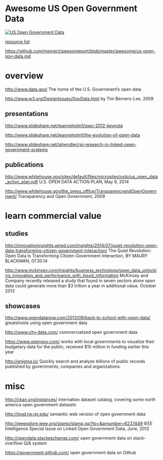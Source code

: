 # Awesome US Open Government Data
[![US Open Government Data](http://bigdata.memect.com/wp-content/uploads/2014/08/Screen-Shot-2014-08-07-at-5.04.49-PM.png)](http://bigdata.memect.com/?tag=opengovdataus)

[resource list](http://bigdata.memect.com/?tag=opengovdataus)

https://github.com/memect/awesomeport/blob/master/awesome/us-open-gov-data.md 

# overview
http://www.data.gov/  The home of the U.S. Government’s open data

http://www.w3.org/DesignIssues/GovData.html  by Tim Berners-Lee, 2009

## presentations

http://www.slideshare.net/jeanneholm1/iswc-2012-keynote

http://www.slideshare.net/jeanneholm1/the-evolution-of-open-data

http://www.slideshare.net/jahendler/rpi-research-in-linked-open-government-systems

## publications
http://www.whitehouse.gov/sites/default/files/microsites/ostp/us_open_data_action_plan.pdf U.S. OPEN DATA ACTION PLAN, May 9, 2014

http://www.whitehouse.gov/the_press_office/TransparencyandOpenGovernment/  Transparency and Open Government, 2009


# learn commercial value

##  studies 

http://innovationinsights.wired.com/insights/2014/07/quiet-revolution-open-data-transforming-citizen-government-interaction/  The Quiet Revolution: Open Data Is Transforming Citizen-Government Interaction, BY MAURY BLACKMAN, 07.30.14

http://www.mckinsey.com/insights/business_technology/open_data_unlocking_innovation_and_performance_with_liquid_information  McKinsey and Company recently released a study that found in seven sectors alone open data could generate more than $3 trillion a year in additional value. October 2013


##  showcases
http://www.opendatanow.com/2013/09/back-to-school-with-open-data/   greatshools using open government data

http://www.city-data.com/  commercialized open government data

https://www.opengov.com/  works with local governments to visualize their budgetary data for the public, received $15 million in funding earlier this year

http://enigma.io/  Quickly search and analyze billions of public records published by governments, companies and organizations. 



# misc  
http://ckan.org/instances/  internation dataset catalog, covering some north america open government datasets

http://logd.tw.rpi.edu/  semantic web version of open government data

http://ieeexplore.ieee.org/stamp/stamp.jsp?tp=&arnumber=6237449  IEEE Intelligence Special Issue on Linked Open Government Data, June, 2012

http://opendata.stackexchange.com/  open government data on stack-overflow Q/A system

https://government.github.com/  open government data on Github
